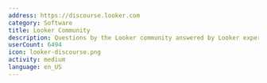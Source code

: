 ```yaml
---
address: https://discourse.looker.com
category: Software
title: Looker Community
description: Questions by the Looker community answered by Looker experts
userCount: 6494
icon: looker-discourse.png
activity: medium
language: en_US
---
```

